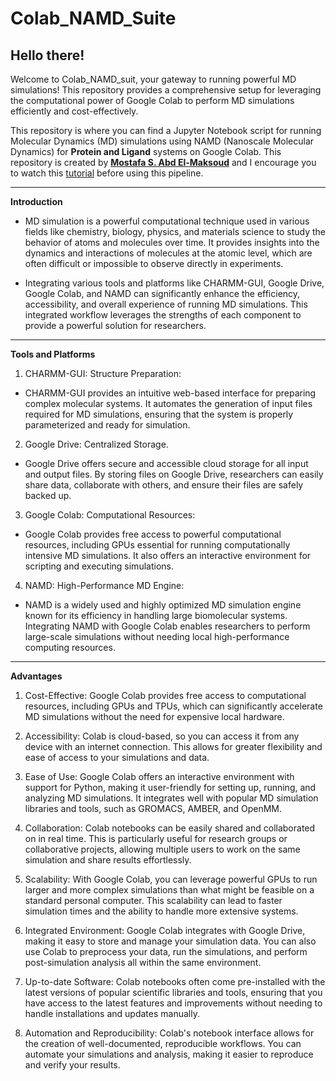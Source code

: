 # Colab_NAMD_Suite

## Hello there!

Welcome to Colab_NAMD_suit, your gateway to running powerful MD simulations! 
This repository provides a comprehensive setup for leveraging the computational power of Google Colab to perform MD simulations efficiently and cost-effectively.

This repository is where you can find a Jupyter Notebook script for running Molecular Dynamics (MD) simulations using NAMD (Nanoscale Molecular Dynamics) for **Protein and Ligand** systems on Google Colab. This repository is created by [**Mostafa S. Abd El-Maksoud**](https://github.com/mabdelmaksoud53) and I encourage you to watch this [tutorial](https://youtu.be/) before using this pipeline.

---
**Introduction**
- MD simulation is a powerful computational technique used in various fields like chemistry, biology, physics, and materials science to study the behavior of atoms and molecules over time. It provides insights into the dynamics and interactions of molecules at the atomic level, which are often difficult or impossible to observe directly in experiments.

- Integrating various tools and platforms like CHARMM-GUI, Google Drive, Google Colab, and NAMD can significantly enhance the efficiency, accessibility, and overall experience of running MD simulations. This integrated workflow leverages the strengths of each component to provide a powerful solution for researchers. 

---
**Tools and Platforms**
1. CHARMM-GUI: Structure Preparation:
- CHARMM-GUI provides an intuitive web-based interface for preparing complex molecular systems. It automates the generation of input files required for MD simulations, ensuring that the system is properly parameterized and ready for simulation.

2. Google Drive: Centralized Storage.
- Google Drive offers secure and accessible cloud storage for all input and output files. By storing files on Google Drive, researchers can easily share data, collaborate with others, and ensure their files are safely backed up.

3. Google Colab: Computational Resources:
- Google Colab provides free access to powerful computational resources, including GPUs essential for running computationally intensive MD simulations. It also offers an interactive environment for scripting and executing simulations.

4. NAMD: High-Performance MD Engine:
- NAMD is a widely used and highly optimized MD simulation engine known for its efficiency in handling large biomolecular systems. Integrating NAMD with Google Colab enables researchers to perform large-scale simulations without needing local high-performance computing resources.

---
**Advantages**

1. Cost-Effective: Google Colab provides free access to computational resources, including GPUs and TPUs, which can significantly accelerate MD simulations without the need for expensive local hardware.

2. Accessibility: Colab is cloud-based, so you can access it from any device with an internet connection. This allows for greater flexibility and ease of access to your simulations and data.

3. Ease of Use: Google Colab offers an interactive environment with support for Python, making it user-friendly for setting up, running, and analyzing MD simulations. It integrates well with popular MD simulation libraries and tools, such as GROMACS, AMBER, and OpenMM.

4. Collaboration: Colab notebooks can be easily shared and collaborated on in real time. This is particularly useful for research groups or collaborative projects, allowing multiple users to work on the same simulation and share results effortlessly.

5. Scalability: With Google Colab, you can leverage powerful GPUs to run larger and more complex simulations than what might be feasible on a standard personal computer. This scalability can lead to faster simulation times and the ability to handle more extensive systems.

6. Integrated Environment: Google Colab integrates with Google Drive, making it easy to store and manage your simulation data. You can also use Colab to preprocess your data, run the simulations, and perform post-simulation analysis all within the same environment.

7. Up-to-date Software: Colab notebooks often come pre-installed with the latest versions of popular scientific libraries and tools, ensuring that you have access to the latest features and improvements without needing to handle installations and updates manually.

8. Automation and Reproducibility: Colab's notebook interface allows for the creation of well-documented, reproducible workflows. You can automate your simulations and analysis, making it easier to reproduce and verify your results.
